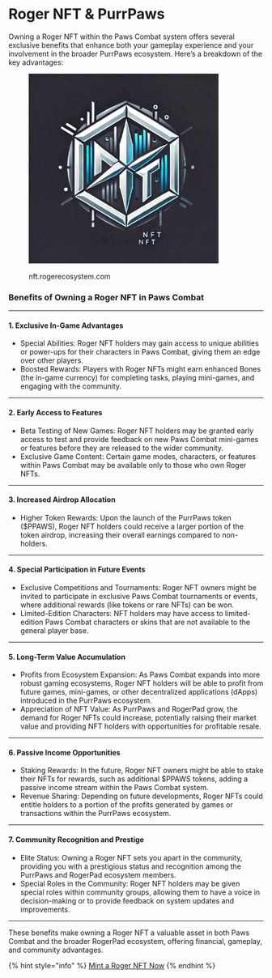 # Roger NFT & PurrPaws

Owning a Roger NFT within the Paws Combat system offers several exclusive benefits that enhance both your gameplay experience and your involvement in the broader PurrPaws ecosystem. Here’s a breakdown of the key advantages:

<figure><img src="../../../.gitbook/assets/IMAGE 2024-09-23 054254.jpeg" alt="" width="375"><figcaption><p>nft.rogerecosystem.com</p></figcaption></figure>

### Benefits of Owning a Roger NFT in Paws Combat

***

#### 1. Exclusive In-Game Advantages

* Special Abilities: Roger NFT holders may gain access to unique abilities or power-ups for their characters in Paws Combat, giving them an edge over other players.
* Boosted Rewards: Players with Roger NFTs might earn enhanced Bones (the in-game currency) for completing tasks, playing mini-games, and engaging with the community.

***

#### 2. Early Access to Features

* Beta Testing of New Games: Roger NFT holders may be granted early access to test and provide feedback on new Paws Combat mini-games or features before they are released to the wider community.
* Exclusive Game Content: Certain game modes, characters, or features within Paws Combat may be available only to those who own Roger NFTs.

***

#### 3. Increased Airdrop Allocation

* Higher Token Rewards: Upon the launch of the PurrPaws token ($PPAWS), Roger NFT holders could receive a larger portion of the token airdrop, increasing their overall earnings compared to non-holders.

***

#### 4. Special Participation in Future Events

* Exclusive Competitions and Tournaments: Roger NFT owners might be invited to participate in exclusive Paws Combat tournaments or events, where additional rewards (like tokens or rare NFTs) can be won.
* Limited-Edition Characters: NFT holders may have access to limited-edition Paws Combat characters or skins that are not available to the general player base.

***

#### 5. Long-Term Value Accumulation

* Profits from Ecosystem Expansion: As Paws Combat expands into more robust gaming ecosystems, Roger NFT holders will be able to profit from future games, mini-games, or other decentralized applications (dApps) introduced in the PurrPaws ecosystem.
* Appreciation of NFT Value: As PurrPaws and RogerPad grow, the demand for Roger NFTs could increase, potentially raising their market value and providing NFT holders with opportunities for profitable resale.

***

#### 6. Passive Income Opportunities

* Staking Rewards: In the future, Roger NFT owners might be able to stake their NFTs for rewards, such as additional $PPAWS tokens, adding a passive income stream within the Paws Combat system.
* Revenue Sharing: Depending on future developments, Roger NFTs could entitle holders to a portion of the profits generated by games or transactions within the PurrPaws ecosystem.

***

#### 7. Community Recognition and Prestige

* Elite Status: Owning a Roger NFT sets you apart in the community, providing you with a prestigious status and recognition among the PurrPaws and RogerPad ecosystem members.
* Special Roles in the Community: Roger NFT holders may be given special roles within community groups, allowing them to have a voice in decision-making or to provide feedback on system updates and improvements.

***

These benefits make owning a Roger NFT a valuable asset in both Paws Combat and the broader RogerPad ecosystem, offering financial, gameplay, and community advantages.



{% hint style="info" %}
[Mint a Roger NFT Now](https://nft.rogerecosystem.com)
{% endhint %}
